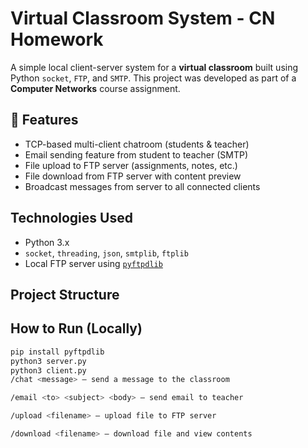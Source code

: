 # Virtual Classroom System - CN Homework

A simple local client-server system for a **virtual classroom** built using Python `socket`, `FTP`, and `SMTP`. This project was developed as part of a **Computer Networks** course assignment.

## 📌 Features

-  TCP-based multi-client chatroom (students & teacher)
-  Email sending feature from student to teacher (SMTP)
-  File upload to FTP server (assignments, notes, etc.)
-  File download from FTP server with content preview
-  Broadcast messages from server to all connected clients

##  Technologies Used

- Python 3.x
- `socket`, `threading`, `json`, `smtplib`, `ftplib`
- Local FTP server using [`pyftpdlib`](https://github.com/giampaolo/pyftpdlib)

##  Project Structure

## How to Run (Locally)


```bash
pip install pyftpdlib
python3 server.py
python3 client.py
/chat <message> – send a message to the classroom

/email <to> <subject> <body> – send email to teacher

/upload <filename> – upload file to FTP server

/download <filename> – download file and view contents
